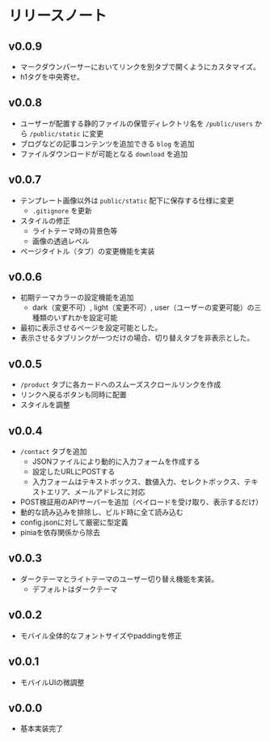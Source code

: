 # リリースノート

## v0.0.9

- マークダウンパーサーにおいてリンクを別タブで開くようにカスタマイズ。
- h1タグを中央寄せ。

## v0.0.8

- ユーザーが配置する静的ファイルの保管ディレクトリ名を `/public/users` から `/public/static` に変更
- ブログなどの記事コンテンツを追加できる `blog` を追加
- ファイルダウンロードが可能となる `download` を追加

## v0.0.7

- テンプレート画像以外は `public/static` 配下に保存する仕様に変更
    - `.gitignore` を更新
- スタイルの修正
    - ライトテーマ時の背景色等
    - 画像の透過レベル
- ページタイトル（タブ）の変更機能を実装

## v0.0.6

- 初期テーマカラーの設定機能を追加
    - dark（変更不可）, light（変更不可）, user（ユーザーの変更可能）の三種類のいずれかを設定可能
- 最初に表示させるページを設定可能とした。
- 表示させるタブリンクが一つだけの場合、切り替えタブを非表示とした。

## v0.0.5

- `/product` タブに各カードへのスムーズスクロールリンクを作成
- リンクへ戻るボタンも同時に配置
- スタイルを調整

## v0.0.4

- `/contact` タブを追加
    - JSONファイルにより動的に入力フォームを作成する
    - 設定したURLにPOSTする
    - 入力フォームはテキストボックス、数値入力、セレクトボックス、テキストエリア、メールアドレスに対応
- POST検証用のAPIサーバーを追加（ペイロードを受け取り、表示するだけ）
- 動的な読み込みを排除し、ビルド時に全て読み込む
- config.jsonに対して厳密に型定義
- piniaを依存関係から除去

## v0.0.3

- ダークテーマとライトテーマのユーザー切り替え機能を実装。
    - デフォルトはダークテーマ

## v0.0.2

- モバイル全体的なフォントサイズやpaddingを修正

## v0.0.1

- モバイルUIの微調整

## v0.0.0

- 基本実装完了